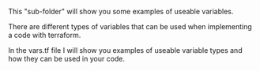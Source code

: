 This "sub-folder" will show you some examples of useable variables.

There are different types of variables that can be used when implementing a code with terraform.

In the vars.tf file I will show you examples of useable variable types and how they can be used in your code.

